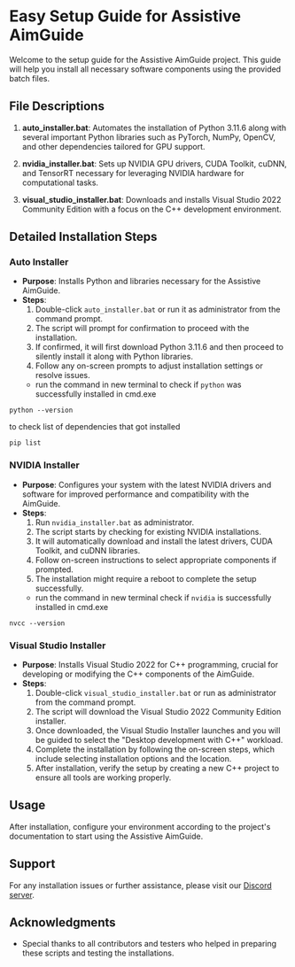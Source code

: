 # Easy Setup Guide for Assistive AimGuide

Welcome to the setup guide for the Assistive AimGuide project. This guide will help you install all necessary software components using the provided batch files.

## File Descriptions

1. **auto_installer.bat**: Automates the installation of Python 3.11.6 along with several important Python libraries such as PyTorch, NumPy, OpenCV, and other dependencies tailored for GPU support.

2. **nvidia_installer.bat**: Sets up NVIDIA GPU drivers, CUDA Toolkit, cuDNN, and TensorRT necessary for leveraging NVIDIA hardware for computational tasks.

3. **visual_studio_installer.bat**: Downloads and installs Visual Studio 2022 Community Edition with a focus on the C++ development environment.

## Detailed Installation Steps

### Auto Installer
- **Purpose**: Installs Python and libraries necessary for the Assistive AimGuide.
- **Steps**:
  1. Double-click `auto_installer.bat` or run it as administrator from the command prompt.
  2. The script will prompt for confirmation to proceed with the installation.
  3. If confirmed, it will first download Python 3.11.6 and then proceed to silently install it along with Python libraries.
  4. Follow any on-screen prompts to adjust installation settings or resolve issues.
  - run the command in new terminal to check if `python` was successfully installed in cmd.exe
```
python --version
```
to check list of dependencies that got installed
```
pip list
```

### NVIDIA Installer
- **Purpose**: Configures your system with the latest NVIDIA drivers and software for improved performance and compatibility with the AimGuide.
- **Steps**:
  1. Run `nvidia_installer.bat` as administrator.
  2. The script starts by checking for existing NVIDIA installations.
  3. It will automatically download and install the latest drivers, CUDA Toolkit, and cuDNN libraries.
  4. Follow on-screen instructions to select appropriate components if prompted.
  5. The installation might require a reboot to complete the setup successfully.
  - run the command in new terminal check if `nvidia` is successfully installed in cmd.exe
```
nvcc --version
```  

### Visual Studio Installer
- **Purpose**: Installs Visual Studio 2022 for C++ programming, crucial for developing or modifying the C++ components of the AimGuide.
- **Steps**:
  1. Double-click `visual_studio_installer.bat` or run as administrator from the command prompt.
  2. The script will download the Visual Studio 2022 Community Edition installer.
  3. Once downloaded, the Visual Studio Installer launches and you will be guided to select the "Desktop development with C++" workload.
  4. Complete the installation by following the on-screen steps, which include selecting installation options and the location.
  5. After installation, verify the setup by creating a new C++ project to ensure all tools are working properly.

## Usage
After installation, configure your environment according to the project's documentation to start using the Assistive AimGuide.

## Support
For any installation issues or further assistance, please visit our [Discord server](https://discord.fnbubbles420.org/invite).

## Acknowledgments
- Special thanks to all contributors and testers who helped in preparing these scripts and testing the installations.
